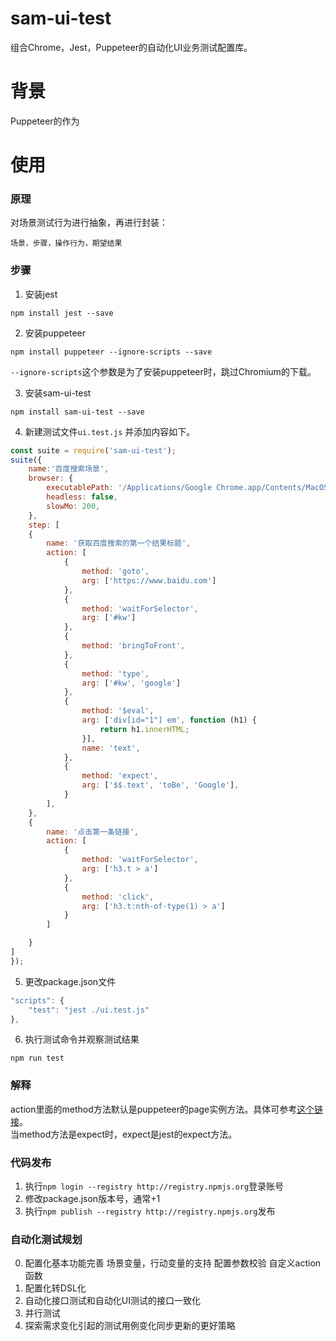 # sam-ui-test
组合Chrome，Jest，Puppeteer的自动化UI业务测试配置库。

# 背景
Puppeteer的作为

# 使用
### 原理  
对场景测试行为进行抽象，再进行封装： 
```
场景，步骤，操作行为，期望结果
```

### 步骤
1. 安装jest
```
npm install jest --save
```

2. 安装puppeteer
```
npm install puppeteer --ignore-scripts --save
```
`--ignore-scripts`这个参数是为了安装puppeteer时，跳过Chromium的下载。  

3. 安装sam-ui-test
```
npm install sam-ui-test --save
```

4. 新建测试文件`ui.test.js`
并添加内容如下。  
```javascript
const suite = require('sam-ui-test');
suite({
    name:'百度搜索场景',
    browser: {
        executablePath: '/Applications/Google Chrome.app/Contents/MacOS/Google Chrome',
        headless: false,
        slowMo: 200,
    },
    step: [
    {
        name: '获取百度搜索的第一个结果标题',
        action: [
            {
                method: 'goto',
                arg: ['https://www.baidu.com']
            },
            {
                method: 'waitForSelector',
                arg: ['#kw']
            },
            {
                method: 'bringToFront',
            },
            {
                method: 'type',
                arg: ['#kw', 'google']
            },
            {
                method: '$eval',
                arg: ['div[id="1"] em', function (h1) {
                    return h1.innerHTML;
                }],
                name: 'text',
            },
            {
                method: 'expect',
                arg: ['$$.text', 'toBe', 'Google'],
            }
        ],
    },
    {
        name: '点击第一条链接',
        action: [
            {
                method: 'waitForSelector',
                arg: ['h3.t > a']
            },
            {
                method: 'click',
                arg: ['h3.t:nth-of-type(1) > a']
            }
        ]

    }
]
});
```

5. 更改package.json文件
```javascript
"scripts": {
    "test": "jest ./ui.test.js"
},
```

6. 执行测试命令并观察测试结果
```
npm run test
```

### 解释
action里面的method方法默认是puppeteer的page实例方法。具体可参考[这个链接](https://github.com/GoogleChrome/puppeteer/blob/master/docs/api.md#class-page)。  
当method方法是expect时，expect是jest的expect方法。  

### 代码发布
1. 执行`npm login --registry http://registry.npmjs.org`登录账号
2. 修改package.json版本号，通常+1
3. 执行`npm publish --registry http://registry.npmjs.org`发布


### 自动化测试规划
0. 配置化基本功能完善
场景变量，行动变量的支持
配置参数校验
自定义action函数
1. 配置化转DSL化
2. 自动化接口测试和自动化UI测试的接口一致化
3. 并行测试
4. 探索需求变化引起的测试用例变化同步更新的更好策略

